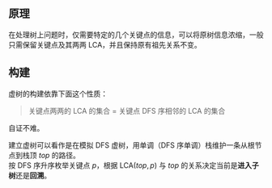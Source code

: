 ## 原理

在处理树上问题时，仅需要特定的几个关键点的信息，可以将原树信息浓缩，一般只需保留关键点及其两两 LCA，并且保持原有祖先关系不变。

## 构建

虚树的构建依靠下面这个性质：

> 关键点两两的 LCA 的集合 = 关键点 DFS 序相邻的 LCA 的集合

自证不难。

建立虚树可以看作是在模拟 DFS 虚树，用单调（DFS 序单调）栈维护一条从根节点到栈顶 $top$ 的路径。  
按 DFS 序升序枚举关键点 $p$，根据 $\mathrm{LCA}(top, p)$ 与 $top$ 的关系决定当前是**进入子树**还是**回溯**。